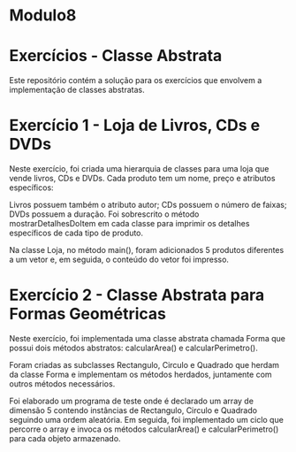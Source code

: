 # Modulo8
# Exercícios - Classe Abstrata

Este repositório contém a solução para os exercícios que envolvem a implementação de classes abstratas.

# Exercício 1 - Loja de Livros, CDs e DVDs

Neste exercício, foi criada uma hierarquia de classes para uma loja que vende livros, CDs e DVDs. Cada produto tem um nome, preço e atributos específicos:

Livros possuem também o atributo autor;
CDs possuem o número de faixas;
DVDs possuem a duração.
Foi sobrescrito o método mostrarDetalhesDoItem em cada classe para imprimir os detalhes específicos de cada tipo de produto.

Na classe Loja, no método main(), foram adicionados 5 produtos diferentes a um vetor e, em seguida, o conteúdo do vetor foi impresso.

# Exercício 2 - Classe Abstrata para Formas Geométricas

Neste exercício, foi implementada uma classe abstrata chamada Forma que possui dois métodos abstratos: calcularArea() e calcularPerimetro().

Foram criadas as subclasses Rectangulo, Circulo e Quadrado que herdam da classe Forma e implementam os métodos herdados, juntamente com outros métodos necessários.

Foi elaborado um programa de teste onde é declarado um array de dimensão 5 contendo instâncias de Rectangulo, Circulo e Quadrado seguindo uma ordem aleatória. Em seguida, foi implementado um ciclo que percorre o array e invoca os métodos calcularArea() e calcularPerimetro() para cada objeto armazenado.
